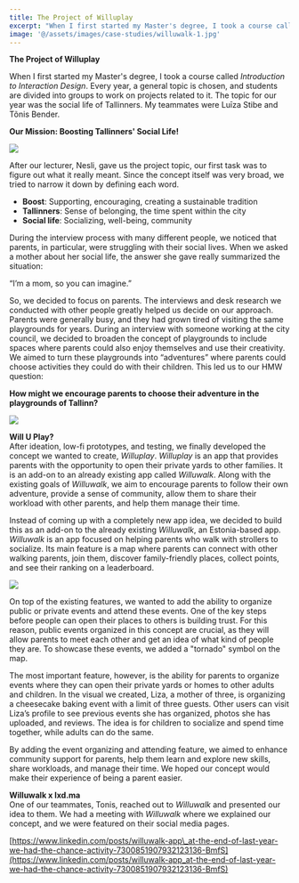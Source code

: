 ```yaml
---
title: The Project of Willuplay
excerpt: "When I first started my Master's degree, I took a course called *Introduction to Interaction Design*. Every year, a general topic is chosen, and students are divided into groups to work on projects related to it. The topic for our year was the social life of Tallinners. My teammates were Luīza Stibe and Tõnis Bender."
image: '@/assets/images/case-studies/willuwalk-1.jpg'
---
```


**The Project of Willuplay**

When I first started my Master's degree, I took a course called *Introduction to Interaction Design*. Every year, a general topic is chosen, and students are divided into groups to work on projects related to it. The topic for our year was the social life of Tallinners. My teammates were Luīza Stibe and Tõnis Bender.

**Our Mission: Boosting Tallinners' Social Life\!**

![](@/assets/images/case-studies/willuwalk-1.jpg)

After our lecturer, Nesli, gave us the project topic, our first task was to figure out what it really meant. Since the concept itself was very broad, we tried to narrow it down by defining each word.

* **Boost**: Supporting, encouraging, creating a sustainable tradition  
* **Tallinners**: Sense of belonging, the time spent within the city  
* **Social life**: Socializing, well-being, community

During the interview process with many different people, we noticed that parents, in particular, were struggling with their social lives. When we asked a mother about her social life, the answer she gave really summarized the situation:

“I’m a mom, so you can imagine.”

So, we decided to focus on parents. The interviews and desk research we conducted with other people greatly helped us decide on our approach. Parents were generally busy, and they had grown tired of visiting the same playgrounds for years. During an interview with someone working at the city council, we decided to broaden the concept of playgrounds to include spaces where parents could also enjoy themselves and use their creativity. We aimed to turn these playgrounds into “adventures” where parents could choose activities they could do with their children. This led us to our HMW question:

**How might we encourage parents to choose their adventure in the playgrounds of Tallinn?**

![](@/assets/images/case-studies/willuwalk-2.jpg)

**Will U Play?**  
 After ideation, low-fi prototypes, and testing, we finally developed the concept we wanted to create, *Willuplay*. *Willuplay* is an app that provides parents with the opportunity to open their private yards to other families. It is an add-on to an already existing app called *Willuwalk*. Along with the existing goals of *Willuwalk*, we aim to encourage parents to follow their own adventure, provide a sense of community, allow them to share their workload with other parents, and help them manage their time.

Instead of coming up with a completely new app idea, we decided to build this as an add-on to the already existing *Willuwalk*, an Estonia-based app. *Willuwalk* is an app focused on helping parents who walk with strollers to socialize. Its main feature is a map where parents can connect with other walking parents, join them, discover family-friendly places, collect points, and see their ranking on a leaderboard.

![](@/assets/images/case-studies/willuwalk-3.jpg)

 On top of the existing features, we wanted to add the ability to organize public or private events and attend these events. One of the key steps before people can open their places to others is building trust. For this reason, public events organized in this concept are crucial, as they will allow parents to meet each other and get an idea of what kind of people they are. To showcase these events, we added a "tornado" symbol on the map.

The most important feature, however, is the ability for parents to organize events where they can open their private yards or homes to other adults and children. In the visual we created, Liza, a mother of three, is organizing a cheesecake baking event with a limit of three guests. Other users can visit Liza’s profile to see previous events she has organized, photos she has uploaded, and reviews. The idea is for children to socialize and spend time together, while adults can do the same.

By adding the event organizing and attending feature, we aimed to enhance community support for parents, help them learn and explore new skills, share workloads, and manage their time. We hoped our concept would make their experience of being a parent easier.

**Willuwalk x Ixd.ma**  
 One of our teammates, Tonis, reached out to *Willuwalk* and presented our idea to them. We had a meeting with *Willuwalk* where we explained our concept, and we were featured on their social media pages.

[https://www.linkedin.com/posts/willuwalk-app\_at-the-end-of-last-year-we-had-the-chance-activity-7300851907932123136-BmfS](https://www.linkedin.com/posts/willuwalk-app_at-the-end-of-last-year-we-had-the-chance-activity-7300851907932123136-BmfS) 

